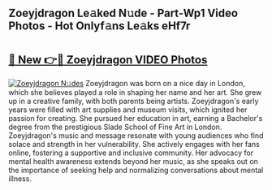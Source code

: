 ## Zoeyjdragon Le𝚊ked N𝚞de - Part-Wp1 Video Photos - Hot Onlyf𝚊ns Le𝚊ks eHf7r

# <h2><a href="http://ac42486.deff.icu/?id=Zoeyjdragon">🔗 New 👉🔴 Zoeyjdragon VIDEO Photos</a></h2>

[![Zoeyjdragon N𝚞des](https://i.imgur.com/rIISA9y.gif)](http://ac42486.deff.icu/?id=Zoeyjdragon)
Zoeyjdragon was born on a nice day in London, which she believes played a role in shaping her name and her art. She grew up in a creative family, with both parents being artists. Zoeyjdragon's early years were filled with art supplies and museum visits, which ignited her passion for creating. She pursued her education in art, earning a Bachelor's degree from the prestigious Slade School of Fine Art in London. Zoeyjdragon's music and message resonate with young audiences who find solace and strength in her vulnerability. She actively engages with her fans online, fostering a supportive and inclusive community. Her advocacy for mental health awareness extends beyond her music, as she speaks out on the importance of seeking help and normalizing conversations about mental illness.
